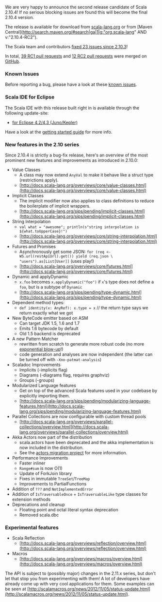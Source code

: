 We are very happy to announce the second release candidate of Scala 2.10.4!
If no serious blocking issues are found this will become the final 2.10.4 version.

<!-- Substitute both version numbers here! -->
The release is available for download from [scala-lang.org](http://scala-lang.org/download/2.10.4-RC2.html) or from [Maven Central](http://search.maven.org/#search|ga|1|g:"org.scala-lang" AND v:"2.10.4-RC2").

The Scala team and contributors [fixed 23 issues since 2.10.3](https://issues.scala-lang.org/issues/?filter=12401)!

In total, 
[39 RC1 pull requests](https://github.com/scala/scala/issues?milestone=22&state=closed) and [12 RC2 pull requests](https://github.com/scala/scala/issues?milestone=28&state=closed)
were merged on [GitHub](https://github.com/scala/scala).

<!--break-->

### Known Issues
Before reporting a bug, please have a look at these [known issues](https://issues.scala-lang.org/issues/?filter=12402).

### Scala IDE for Eclipse
The Scala IDE with this release built right in is available through the following update-site:

* [for Eclipse 4.2/4.3 (Juno/Kepler)](http://download.scala-ide.org/sdk/e38/scala210/dev/site/)

Have a look at the [getting started guide](http://scala-ide.org/docs/user/gettingstarted.html) for more info.

### New features in the 2.10 series
Since 2.10.4 is strictly a bug-fix release, here's an overview of the most prominent new features and improvements as introduced in 2.10.0:

* Value Classes
    * A class may now extend `AnyVal` to make it behave like a struct type (restrictions apply).
    * [http://docs.scala-lang.org/overviews/core/value-classes.html](http://docs.scala-lang.org/overviews/core/value-classes.html)
* Implicit Classes
    * The implicit modifier now also applies to class definitions to reduce the boilerplate of implicit wrappers.
    * [http://docs.scala-lang.org/sips/pending/implicit-classes.html](http://docs.scala-lang.org/sips/pending/implicit-classes.html)
* String Interpolation
    * `val what = "awesome"; println(s"string interpolation is ${what.toUpperCase}!")`
    * [http://docs.scala-lang.org/overviews/core/string-interpolation.html](http://docs.scala-lang.org/overviews/core/string-interpolation.html)
* Futures and Promises
    * Asynchronously get some JSON: `for (req <- WS.url(restApiUrl).get()) yield (req.json \ "users").as[List[User]]` (uses play!)
    * [http://docs.scala-lang.org/overviews/core/futures.html](http://docs.scala-lang.org/overviews/core/futures.html)
* Dynamic and applyDynamic
    * `x.foo` becomes `x.applyDynamic("foo")` if `x`'s type does not define a `foo`, but is a subtype of `Dynamic`
    * [http://docs.scala-lang.org/sips/pending/type-dynamic.html](http://docs.scala-lang.org/sips/pending/type-dynamic.html)
* Dependent method types:
    * `def identity(x: AnyRef): x.type = x` // the return type says we return exactly what we got
* New ByteCode emitter based on ASM
    * Can target JDK 1.5, 1.6 and 1.7
    * Emits 1.6 bytecode by default
    * Old 1.5 backend is deprecated
* A new Pattern Matcher
    * rewritten from scratch to generate more robust code (no more [exponential blow-up](https://issues.scala-lang.org/browse/SI-1133)!)
    * code generation and analyses are now independent (the latter can be turned off with `-Xno-patmat-analysis`)
* Scaladoc Improvements
    * Implicits (-implicits flag)
    * Diagrams (-diagrams flag, requires graphviz)
    * Groups (-groups)
* Modularized Language features
    * Get on top of the advanced Scala features used in your codebase by explicitly importing them.
    * [http://docs.scala-lang.org/sips/pending/modularizing-language-features.html](http://docs.scala-lang.org/sips/pending/modularizing-language-features.html)
* Parallel Collections are now configurable with custom thread pools
    * [http://docs.scala-lang.org/overviews/parallel-collections/overview.html](http://docs.scala-lang.org/overviews/parallel-collections/overview.html)
* Akka Actors now part of the distribution
    * scala.actors have been deprecated and the akka implementation is now included in the distribution.
    * See the [actors migration project](http://docs.scala-lang.org/actors-migration/) for more information.
* Performance Improvements
    * Faster inliner
    * `Range#sum` is now O(1)
    * Update of ForkJoin library
    * Fixes in immutable `TreeSet`/`TreeMap`
    * Improvements to PartialFunctions
* Addition of `???` and `NotImplementedError`
* Addition of `IsTraversableOnce` + `IsTraversableLike` type classes for extension methods
* Deprecations and cleanup
    * Floating point and octal literal syntax deprecation
    * Removed scala.dbc

### Experimental features

* Scala Reflection
    * [http://docs.scala-lang.org/overviews/reflection/overview.html](http://docs.scala-lang.org/overviews/reflection/overview.html)
* Macros
    * [http://docs.scala-lang.org/overviews/macros/overview.html](http://docs.scala-lang.org/overviews/macros/overview.html)

The API is subject to (possibly major) changes in the 2.11.x series, but don't let that stop you from experimenting with them!
A lot of developers have already come up with very cool applications for them.
Some examples can be seen at [http://scalamacros.org/news/2012/11/05/status-update.html](http://scalamacros.org/news/2012/11/05/status-update.html).

